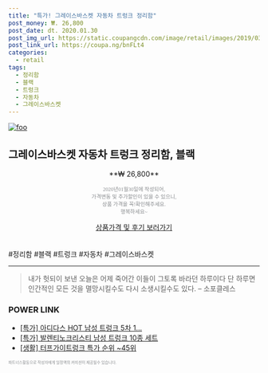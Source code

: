 ```yaml
--- 
title: "특가! 그레이스바스켓 자동차 트렁크 정리함" 
post_money: ₩. 26,800 
post_date: dt. 2020.01.30 
post_img_url: https://static.coupangcdn.com/image/retail/images/2019/03/18/19/7/f3c36b3e-28a4-4d0b-bd32-2e19fdc6d7da.jpg 
post_link_url: https://coupa.ng/bnFLt4 
categories: 
  - retail 
tags: 
  - 정리함 
  - 블랙 
  - 트렁크 
  - 자동차 
  - 그레이스바스켓 
--- 
```

[![foo](https://static.coupangcdn.com/image/retail/images/2019/03/18/19/7/f3c36b3e-28a4-4d0b-bd32-2e19fdc6d7da.jpg)](https://coupa.ng/bnFLt4) 

## 그레이스바스켓 자동차 트렁크 정리함, 블랙 
<p style="text-align: center;">**₩ 26,800**</p> 
<p style="text-align: center;"><span style="color: #898c8f; font-family: Georgia,Times,serif; font-size: 0.75em;">2020년01월30일에 작성되어, <br>가격변동 및 추가할인이 있을 수 있으니,<br> 상품 가격을 꼭!확인해주세요.<br>행복하세요~</span> 
</p>	 
<div markdown="0" style="text-align: center;"><a href="https://coupa.ng/bnFLt4" class="btn btn--success">상품가격 및 후기 보러가기</a></div> 
<br><br> 
  #정리함 #블랙 #트렁크 #자동차 #그레이스바스켓 
<hr> 

> 내가 헛되이 보낸 오늘은 어제 죽어간 이들이 그토록 바라던 하루이다 단 하루면 인간적인 모든 것을 멸망시킬수도 다시 소생시킬수도 있다. – 소포클레스 


### POWER LINK

* <a href="https://blog.naver.com/an0733/221786767374" target="_blank">[특가] 아디다스 HOT 남성 트렁크 5차 1...</a>
* <a href="https://blog.naver.com/sakai111/221786418954" target="_blank">[특가] 발렌티노크리스티 남성 트렁크 10종 세트</a>
* <a href="https://blog.naver.com/sakai111/221786751896" target="_blank"> [생활] 터프가이트렁크 특가 순위 ~45위</a>

<span style="color: #898c8f; font-family: Georgia,Times,serif; font-size: 0.55em;">파트너스활동으로 작성자에게 일정액의 커미션이 제공될수 있습니다.</span> 
